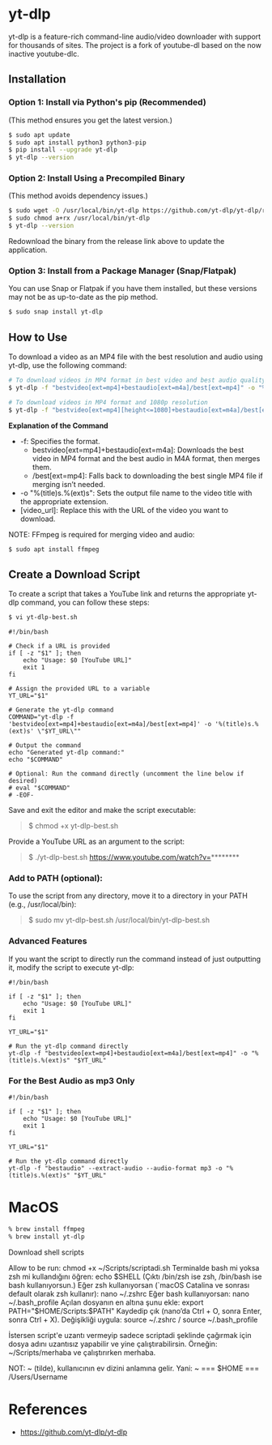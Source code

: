 # yt-dlp

yt-dlp is a feature-rich command-line audio/video downloader with support for thousands of sites. The project is a fork of youtube-dl based on the now inactive youtube-dlc.

## Installation

### Option 1: Install via Python's pip (Recommended)

(This method ensures you get the latest version.)

```bash
$ sudo apt update
$ sudo apt install python3 python3-pip
$ pip install --upgrade yt-dlp
$ yt-dlp --version
```

### Option 2: Install Using a Precompiled Binary

(This method avoids dependency issues.)

```bash
$ sudo wget -O /usr/local/bin/yt-dlp https://github.com/yt-dlp/yt-dlp/releases/latest/download/yt-dlp
$ sudo chmod a+rx /usr/local/bin/yt-dlp
$ yt-dlp --version
```

Redownload the binary from the release link above to update the application.

### Option 3: Install from a Package Manager (Snap/Flatpak)

You can use Snap or Flatpak if you have them installed, but these versions may not be as up-to-date as the pip method.

```bash
$ sudo snap install yt-dlp
```

## How to Use

To download a video as an MP4 file with the best resolution and audio using yt-dlp, use the following command:

```bash
# To download videos in MP4 format in best video and best audio quality
$ yt-dlp -f "bestvideo[ext=mp4]+bestaudio[ext=m4a]/best[ext=mp4]" -o "%(title)s.%(ext)s" [video_url]

# To download videos in MP4 format and 1080p resolution
$ yt-dlp -f "bestvideo[ext=mp4][height<=1080]+bestaudio[ext=m4a]/best[ext=mp4][height<=1080]" -o "%(title)s.%(ext)s" [video_url]
```

**Explanation of the Command**

* -f: Specifies the format.
	* bestvideo[ext=mp4]+bestaudio[ext=m4a]: Downloads the best video in MP4 format and the best audio in M4A format, then merges them.
	* /best[ext=mp4]: Falls back to downloading the best single MP4 file if merging isn’t needed.
* -o "%(title)s.%(ext)s": Sets the output file name to the video title with the appropriate extension.
* [video_url]: Replace this with the URL of the video you want to download.

NOTE: FFmpeg is required for merging video and audio:

```bash
$ sudo apt install ffmpeg
```

## Create a Download Script

To create a script that takes a YouTube link and returns the appropriate yt-dlp command, you can follow these steps:

```bash
$ vi yt-dlp-best.sh
```

```text
#!/bin/bash

# Check if a URL is provided
if [ -z "$1" ]; then
    echo "Usage: $0 [YouTube URL]"
    exit 1
fi

# Assign the provided URL to a variable
YT_URL="$1"

# Generate the yt-dlp command
COMMAND="yt-dlp -f 'bestvideo[ext=mp4]+bestaudio[ext=m4a]/best[ext=mp4]' -o '%(title)s.%(ext)s' \"$YT_URL\""

# Output the command
echo "Generated yt-dlp command:"
echo "$COMMAND"

# Optional: Run the command directly (uncomment the line below if desired)
# eval "$COMMAND"
# -EOF-
```

Save and exit the editor and make the script executable:

> $ chmod +x yt-dlp-best.sh

Provide a YouTube URL as an argument to the script:

> $ ./yt-dlp-best.sh https://www.youtube.com/watch?v=********

### Add to PATH (optional): 

To use the script from any directory, move it to a directory in your PATH (e.g., /usr/local/bin):

> $ sudo mv yt-dlp-best.sh /usr/local/bin/yt-dlp-best.sh

### Advanced Features

If you want the script to directly run the command instead of just outputting it, modify the script to execute yt-dlp:

```text
#!/bin/bash

if [ -z "$1" ]; then
    echo "Usage: $0 [YouTube URL]"
    exit 1
fi

YT_URL="$1"

# Run the yt-dlp command directly
yt-dlp -f "bestvideo[ext=mp4]+bestaudio[ext=m4a]/best[ext=mp4]" -o "%(title)s.%(ext)s" "$YT_URL"
```

### For the Best Audio as mp3 Only

```text
#!/bin/bash

if [ -z "$1" ]; then
    echo "Usage: $0 [YouTube URL]"
    exit 1
fi

YT_URL="$1"

# Run the yt-dlp command directly
yt-dlp -f "bestaudio" --extract-audio --audio-format mp3 -o "%(title)s.%(ext)s" "$YT_URL"
```

# MacOS

```zsh
% brew install ffmpeg
% brew install yt-dlp
```
Download shell scripts

Allow to be run: chmod +x ~/Scripts/scriptadi.sh
Terminalde bash mi yoksa zsh mi kullandığını öğren: echo $SHELL (Çıktı /bin/zsh ise zsh, /bin/bash ise bash kullanıyorsun.)
Eğer zsh kullanıyorsan (`macOS Catalina ve sonrası default olarak zsh kullanır): nano ~/.zshrc 
Eğer bash kullanıyorsan: nano ~/.bash_profile
Açılan dosyanın en altına şunu ekle: export PATH="$HOME/Scripts:$PATH"
Kaydedip çık (nano’da Ctrl + O, sonra Enter, sonra Ctrl + X).
Değişikliği uygula: source ~/.zshrc / source ~/.bash_profile

İstersen script'e uzantı vermeyip sadece scriptadi şeklinde çağırmak için dosya adını uzantısız yapabilir ve yine çalıştırabilirsin. Örneğin: ~/Scripts/merhaba ve çalıştırırken merhaba.

NOT: ~ (tilde), kullanıcının ev dizini anlamına gelir. Yani:
~        ===        $HOME        ===        /Users/Username


# References

* https://github.com/yt-dlp/yt-dlp